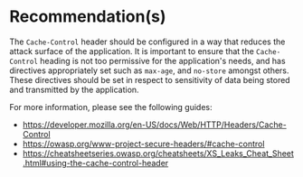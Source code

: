 # Recommendation(s)

The `Cache-Control` header should be configured in a way that reduces the attack surface of the application. It is important to ensure that the `Cache-Control` heading is not too permissive for the application's needs, and has directives appropriately set such as `max-age`, and `no-store` amongst others. These directives should be set in respect to sensitivity of data being stored and transmitted by the application.

For more information, please see the following guides:

- <https://developer.mozilla.org/en-US/docs/Web/HTTP/Headers/Cache-Control>
- <https://owasp.org/www-project-secure-headers/#cache-control>
- <https://cheatsheetseries.owasp.org/cheatsheets/XS_Leaks_Cheat_Sheet.html#using-the-cache-control-header>
